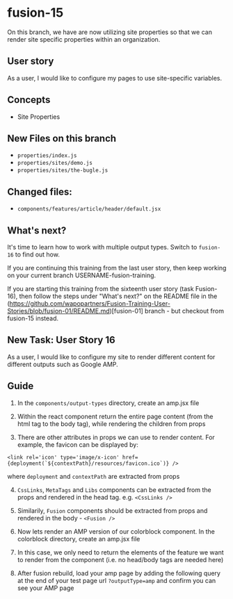 # fusion-15

On this branch, we have are now utilizing site properties so that we can render site specific properties within an organization.

## User story
As a user, I would like to configure my pages to use site-specific variables.

## Concepts
- Site Properties

## New Files on this branch
-  `properties/index.js `
-  `properties/sites/demo.js`
-  `properties/sites/the-bugle.js`

## Changed files:
- `components/features/article/header/default.jsx`

## What's next?
It's time to learn how to work with multiple output types. Switch to `fusion-16` to find out how.

If you are continuing this training from the last user story, then keep working on your current branch USERNAME-fusion-training.

If you are starting this training from the sixteenth user story (task Fusion-16), then follow the steps under "What's next?" on the README file in the (https://github.com/wapopartners/Fusion-Training-User-Stories/blob/fusion-01/README.md)[fusion-01] branch - but checkout from fusion-15 instead.

## New Task: User Story 16
As a user, I would like to configure my site to render different content for different outputs such as Google AMP.

## Guide
1. In the `components/output-types` directory, create an amp.jsx file

2. Within the react component return the entire page content (from the html tag to the body tag), while rendering the children from props

3. There are other attributes in props we can use to render content. For example, the favicon can be displayed by:

```
<link rel='icon' type='image/x-icon' href={deployment(`${contextPath}/resources/favicon.ico`)} />
```
where `deployment` and `contextPath` are extracted from props

4. `CssLinks`, `MetaTags` and `Libs` components can be extracted from the props and rendered in the head tag. e.g. `<CssLinks />`

5. Similarily, `Fusion` components should be extracted from props and rendered in the body - `<Fusion />`

6. Now lets render an AMP version of our colorblock component. In the colorblock directory, create an amp.jsx file

7. In this case, we only need to return the elements of the feature we want to render from the component (i.e. no head/body tags are needed here)

8. After fusion rebuild, load your amp page by adding the following query at the end of your test page url `?outputType=amp` and confirm you can see your AMP page
